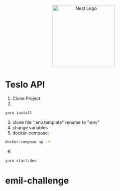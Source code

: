 <p align="center">
  <a href="http://nestjs.com/" target="blank"><img src="https://nestjs.com/img/logo-small.svg" width="200" alt="Nest Logo" /></a>
</p>

# Teslo API

1. Clone Project
2.

```bash
yarn install
```

3. clone file ".env.template" rename to ".env"
4. change variables
5. docker-compose:

```bash
docker-compose up -d
```

6.

```bash
yarn start:dev
```
# emil-challenge
